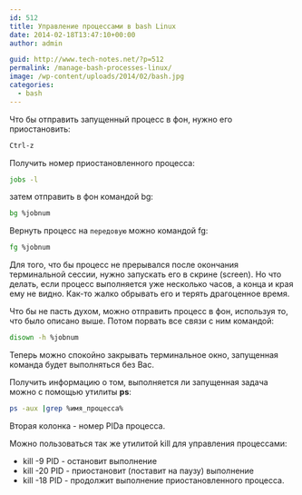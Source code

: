 ```yaml
---
id: 512
title: Управление процессами в bash Linux
date: 2014-02-18T13:47:10+00:00
author: admin

guid: http://www.tech-notes.net/?p=512
permalink: /manage-bash-processes-linux/
image: /wp-content/uploads/2014/02/bash.jpg
categories:
  - bash
---
```

Что бы отправить запущенный процесс в фон, нужно его приостановить:

```bash
Ctrl-z
```

Получить номер приостановленного процесса:

```bash
jobs -l
```

затем отправить в фон командой bg:

```bash
bg %jobnum
```

Вернуть процесс на `передовую` можно командой fg:

```bash
fg %jobnum
```

Для того, что бы процесс не прерывался после окончания терминальной сессии, нужно запускать его в скрине (screen). Но что делать, если процесс выполняется уже несколько часов, а конца и края ему не видно. Как-то жалко обрывать его и терять драгоценное время.

Что бы не пасть духом, можно отправить процесс в фон, используя то, что было описано выше. Потом порвать все связи с ним командой:

```bash
disown -h %jobnum
```

Теперь можно спокойно закрывать терминальное окно, запущенная команда будет выполняться без Вас.

Получить информацию о том, выполняется ли запущенная задача можно с помощью утилиты **ps**:

```bash
ps -aux |grep %имя_процесса%
```

Вторая колонка - номер PIDа процесса.

Можно пользоваться так же утилитой kill для управления процессами:
  * kill -9 PID - остановит выполнение
  * kill -20 PID - приостановит (поставит на паузу) выполнение
  * kill -18 PID - продолжит выполнение приостановленного процесса.
